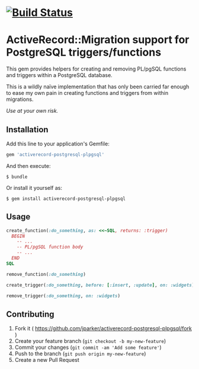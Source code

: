 # [![Build Status](https://travis-ci.org/jparker/activerecord-postgresql-plpgsql.svg?branch=master)](https://travis-ci.org/jparker/activerecord-postgresql-plpgsql)

# ActiveRecord::Migration support for PostgreSQL triggers/functions

This gem provides helpers for creating and removing PL/pgSQL functions and
triggers within a PostgreSQL database.

This is a wildly naïve implementation that has only been carried far enough
to ease my own pain in creating functions and triggers from within
migrations.

*Use at your own risk.*

## Installation

Add this line to your application's Gemfile:

```ruby
gem 'activerecord-postgresql-plpgsql'
```

And then execute:

    $ bundle

Or install it yourself as:

    $ gem install activerecord-postgresql-plpgsql

## Usage

```ruby
create_function(:do_something, as: <<~SQL, returns: :trigger)
  BEGIN
    -- ...
    -- PL/pgSQL function body
    -- ...
  END
SQL
```

```ruby
remove_function(:do_something)
```

```ruby
create_trigger(:do_something, before: [:insert, :update], on: :widgets)
```

```ruby
remove_trigger(:do_something, on: :widgets)
```

## Contributing

1. Fork it ( https://github.com/jparker/activerecord-postgresql-plpgsql/fork )
2. Create your feature branch (`git checkout -b my-new-feature`)
3. Commit your changes (`git commit -am 'Add some feature'`)
4. Push to the branch (`git push origin my-new-feature`)
5. Create a new Pull Request
